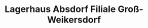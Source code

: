 ---
title: "Lagerhaus Absdorf Filiale Groß-Weikersdorf"
url: /grossweikersdorf/lagerhaus-absdorf-filiale-gross-weikersdorf/
shop: Baustoffe
---
